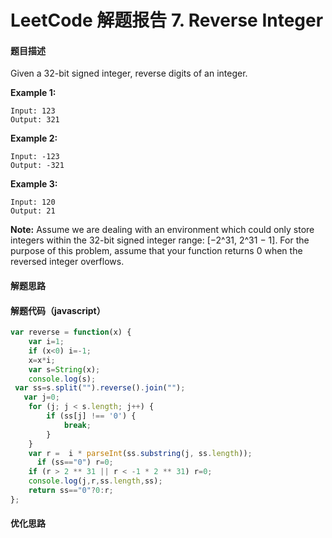 # LeetCode 解题报告 7. Reverse Integer

#### 题目描述

Given a 32-bit signed integer, reverse digits of an integer.

**Example 1:**

```
Input: 123
Output: 321
```

**Example 2:**

```
Input: -123
Output: -321
```

**Example 3:**

```
Input: 120
Output: 21
```

**Note:**
Assume we are dealing with an environment which could only store integers within the 32-bit signed integer range: [−2^31,  2^31 − 1]. For the purpose of this problem, assume that your function returns 0 when the reversed integer overflows.

#### 解题思路

#### 解题代码（javascript）

```javascript
var reverse = function(x) {
    var i=1;
    if (x<0) i=-1;
    x=x*i;
    var s=String(x);
    console.log(s);
 var ss=s.split("").reverse().join("");
   var j=0;
    for (j; j < s.length; j++) {
        if (ss[j] !== '0') {
            break;
        }
    }
    var r =  i * parseInt(ss.substring(j, ss.length)); 
      if (ss=="0") r=0;
    if (r > 2 ** 31 || r < -1 * 2 ** 31) r=0;
    console.log(j,r,ss.length,ss);
    return ss=="0"?0:r;
};
```

#### 优化思路

